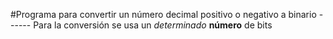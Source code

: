 #Programa para convertir un número decimal positivo o negativo a binario
------ Para la conversión se usa un _determinado_ **número** de bits 
